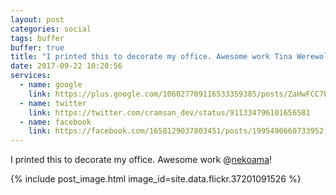 ```yaml
---
layout: post
categories: social
tags: buffer
buffer: true
title: "I printed this to decorate my office. Awesome work Tina Werewolf !"
date: 2017-09-22 10:20:56
services: 
  - name: google
    link: https://plus.google.com/106027709116533359385/posts/ZaHwFCC7b3A
  - name: twitter
    link: https://twitter.com/cramsan_dev/status/911334796101656581
  - name: facebook
    link: https://facebook.com/1658129037803451/posts/1995490660733952
---
```


I printed this to decorate my office. Awesome work @<a class="username" href="https://twitter.com/nekoama" rel="external nofollow" target="_blank">nekoama</a>!

{% include post_image.html image_id=site.data.flickr.37201091526 %}

